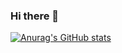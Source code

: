 ### Hi there 👋

<!--
**TuralKhalilov/TuralKhalilov** is a ✨ _special_ ✨ repository because its `README.md` (this file) appears on your GitHub profile.

Here are some ideas to get you started:

- 🔭 I’m currently working on ...
- 🌱 I’m currently learning ...
- 👯 I’m looking to collaborate on ...
- 🤔 I’m looking for help with ...
- 💬 Ask me about ...
- 📫 How to reach me: ...
- 😄 Pronouns: ...
- ⚡ Fun fact: ...
-->




[![Anurag's GitHub stats](https://github-readme-stats.vercel.app/api?TuralKhalilov=anuraghazra)](https://github.com/anuraghazra/github-readme-stats)

